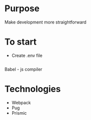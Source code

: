 # Purpose

Make development more straightforward

# To start

- Create .env file

```

```

Babel - js compiler

# Technologies

- Webpack
- Pug
- Prismic
